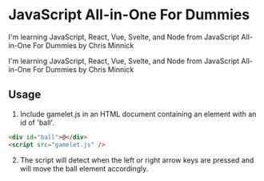 # JavaScript All-in-One For Dummies

I'm learning JavaScript, React, Vue, Svelte, and Node
from JavaScript All-in-One For Dummies by Chris Minnick

I'm learning JavaScript, React, Vue, Svelte, and Node
from JavaScript All-in-One For Dummies by Chris Minnick

## Usage

1. Include gamelet.js in an HTML document containing an
   element with an id of 'ball'.

```html
<div id="ball">@</div>
<script src="gamelet.js" />
```

2. The script will detect when the left or right arrow
   keys are pressed and will move the ball element
   accordingly.
